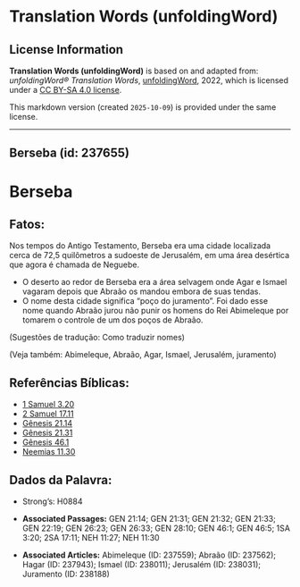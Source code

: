 # Translation Words (unfoldingWord)

## License Information

**Translation Words (unfoldingWord)** is based on and adapted from: _unfoldingWord® Translation Words_, [unfoldingWord](https://unfoldingword.org/utw), 2022, which is licensed under a [CC BY-SA 4.0 license](https://creativecommons.org/licenses/by-sa/4.0/legalcode.en).

This markdown version (created `2025-10-09`) is provided under the same license.



--------------------------------

## Berseba (id: 237655)

Berseba
=======

Fatos:
------

Nos tempos do Antigo Testamento, Berseba era uma cidade localizada cerca de 72,5 quilômetros a sudoeste de Jerusalém, em uma área desértica que agora é chamada de Neguebe.

* O deserto ao redor de Berseba era a área selvagem onde Agar e Ismael vagaram depois que Abraão os mandou embora de suas tendas.
* O nome desta cidade significa “poço do juramento”. Foi dado esse nome quando Abraão jurou não punir os homens do Rei Abimeleque por tomarem o controle de um dos poços de Abraão.

(Sugestões de tradução: Como traduzir nomes)

(Veja também: Abimeleque, Abraão, Agar, Ismael, Jerusalém, juramento)

Referências Bíblicas:
---------------------

* [1 Samuel 3\.20](https://ref.ly/1Sam3:20)
* [2 Samuel 17\.11](https://ref.ly/2Sam17:11)
* [Gênesis 21\.14](https://ref.ly/Gen21:14)
* [Gênesis 21\.31](https://ref.ly/Gen21:31)
* [Gênesis 46\.1](https://ref.ly/Gen46:1)
* [Neemias 11\.30](https://ref.ly/Neh11:30)

Dados da Palavra:
-----------------

* Strong’s: H0884

* **Associated Passages:** GEN 21:14; GEN 21:31; GEN 21:32; GEN 21:33; GEN 22:19; GEN 26:23; GEN 26:33; GEN 28:10; GEN 46:1; GEN 46:5; 1SA 3:20; 2SA 17:11; NEH 11:27; NEH 11:30
* **Associated Articles:** Abimeleque (ID: 237559); Abraão (ID: 237562); Hagar (ID: 237943); Ismael (ID: 238011); Jerusalém (ID: 238031); Juramento (ID: 238188)


